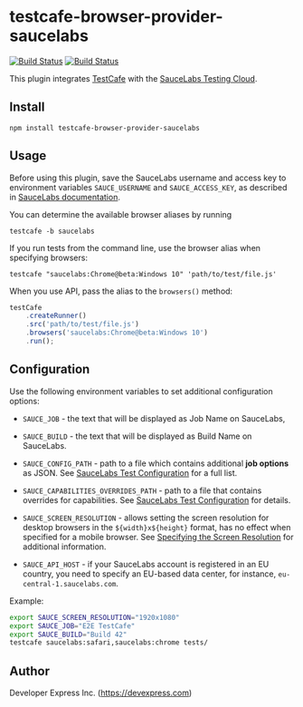 # testcafe-browser-provider-saucelabs
[![Build Status](https://travis-ci.org/DevExpress/testcafe-browser-provider-saucelabs.svg)](https://travis-ci.org/DevExpress/testcafe-browser-provider-saucelabs)
[![Build Status](https://ci.appveyor.com/api/projects/status/47hkm5kr9c6ftb9u/branch/master?svg=true)](https://ci.appveyor.com/project/DevExpress/testcafe-browser-provider-saucelabs/branch/master)

This plugin integrates [TestCafe](http://devexpress.github.io/testcafe) with the [SauceLabs Testing Cloud](https://saucelabs.com/).

## Install

```
npm install testcafe-browser-provider-saucelabs
```

## Usage
Before using this plugin, save the SauceLabs username and access key to environment variables `SAUCE_USERNAME` and `SAUCE_ACCESS_KEY`, as described in [SauceLabs documentation](https://wiki.saucelabs.com/display/DOCS/Best+Practice%3A+Use+Environment+Variables+for+Authentication+Credentials).

You can determine the available browser aliases by running
```
testcafe -b saucelabs
```

If you run tests from the command line, use the browser alias when specifying browsers:

```
testcafe "saucelabs:Chrome@beta:Windows 10" 'path/to/test/file.js'
```


When you use API, pass the alias to the `browsers()` method:

```js
testCafe
    .createRunner()
    .src('path/to/test/file.js')
    .browsers('saucelabs:Chrome@beta:Windows 10')
    .run();
```

## Configuration

Use the following environment variables to set additional configuration options:

 - `SAUCE_JOB` - the text that will be displayed as Job Name on SauceLabs,

 - `SAUCE_BUILD` - the text that will be displayed as Build Name on SauceLabs.

 - `SAUCE_CONFIG_PATH` - path to a file which contains additional **job options** as JSON. See [SauceLabs Test Configuration](https://wiki.saucelabs.com/display/DOCS/Test+Configuration+Options#TestConfigurationOptions-TestAnnotation) for a full list.
 
 - `SAUCE_CAPABILITIES_OVERRIDES_PATH` - path to a file that contains overrides for capabilities. See [SauceLabs Test Configuration](https://wiki.saucelabs.com/display/DOCS/Test+Configuration+Options) for details.
 
 - `SAUCE_SCREEN_RESOLUTION` - allows setting the screen resolution for desktop browsers in the `${width}x${height}` format, has no effect when specified for a mobile browser. See [Specifying the Screen Resolution](https://wiki.saucelabs.com/display/DOCS/Test+Configuration+Options#TestConfigurationOptions-SpecifyingtheScreenResolution) for additional information. 
 
 - `SAUCE_API_HOST` - if your SauceLabs account is registered in an EU country, you need to specify an EU-based data center, for instance, `eu-central-1.saucelabs.com`.
 
Example:
```sh
export SAUCE_SCREEN_RESOLUTION="1920x1080"
export SAUCE_JOB="E2E TestCafe"
export SAUCE_BUILD="Build 42"
testcafe saucelabs:safari,saucelabs:chrome tests/
```
 
## Author
Developer Express Inc. (https://devexpress.com)
